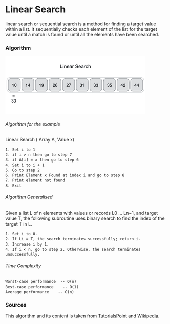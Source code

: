 # Linear Search
linear search or sequential search is a method for finding a target value within a list.
It sequentially checks each element of the list for the target value until a match is found
or until all the elements have been searched.

### Algorithm
![alt tag](images/linear_search.gif)

###### Algorithm for the example

Linear Search ( Array A, Value x)

    1. Set i to 1
    2. if i > n then go to step 7
    3. if A[i] = x then go to step 6
    4. Set i to i + 1
    5. Go to step 2
    6. Print Element x Found at index i and go to step 8
    7. Print element not found
    8. Exit



###### Algorithm Generalised

Given a list L of n elements with values or records L0 ... Ln−1, and target value T,
the following subroutine uses binary search to find the index of the target T in L.

    1. Set i to 0.
    2. If Li = T, the search terminates successfully; return i.
    3. Increase i by 1.
    4. If i < n, go to step 2. Otherwise, the search terminates unsuccessfully.

	
###### Time Complexity
    Worst-case performance	-- O(n)
    Best-case performance	 -- O(1)
    Average performance	   -- O(n)
### Sources
This algorithm and its content is taken from [TutorialsPoint](https://www.tutorialspoint.com/data_structures_algorithms/linear_search_algorithm.htm)
and [Wikipedia](https://en.wikipedia.org/wiki/Linear_search).
